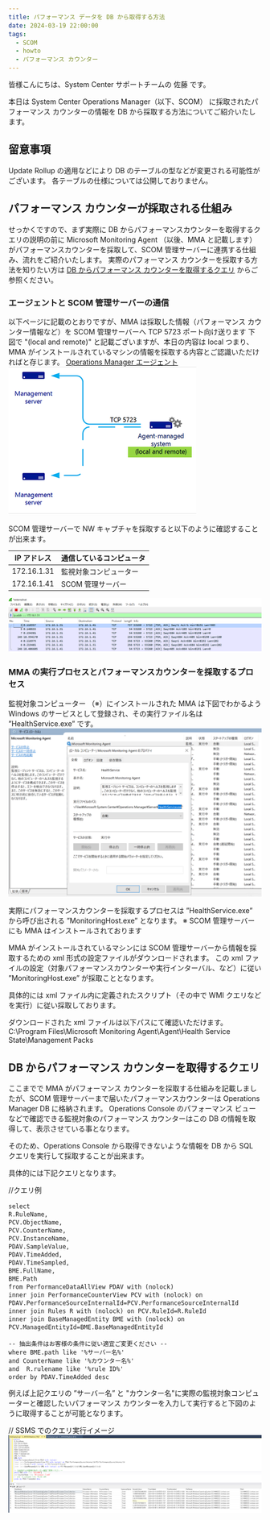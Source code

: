 ```yaml
---
title: パフォーマンス データを DB から取得する方法
date: 2024-03-19 22:00:00
tags:
  - SCOM
  - howto
  - パフォーマンス カウンター
---
```


<!-- more -->
皆様こんにちは、System Center サポートチームの 佐藤 です。

本日は System Center Operations Manager（以下、SCOM） に採取されたパフォーマンス カウンターの情報を DB から採取する方法についてご紹介いたします。

## 留意事項
Update Rollup の適用などにより DB のテーブルの型などが変更される可能性がございます。
各テーブルの仕様については公開しておりません。

## パフォーマンス カウンターが採取される仕組み
せっかくですので、まず実際に DB からパフォーマンスカウンターを取得するクエリの説明の前に Microsoft Monitoring Agent （以後、MMA と記載します）がパフォーマンスカウンターを採取して、SCOM 管理サーバーに連携する仕組み、流れをご紹介いたします。
実際のパフォーマンス カウンターを採取する方法を知りたい方は [DB からパフォーマンス カウンターを取得するクエリ](#DB-からパフォーマンス-カウンターを取得するクエリ)  からご参照ください。

### エージェントと SCOM 管理サーバーの通信
以下ページに記載のとおりですが、MMA は採取した情報（パフォーマンス カウンター情報など）を SCOM 管理サーバーへ TCP 5723 ポート向け送ります
下図で "(local and remote)" と記載ございますが、本日の内容は local つまり、MMA がインストールされているマシンの情報を採取する内容とご認識いただければと存じます。
[Operations Manager エージェント](https://learn.microsoft.com/ja-jp/system-center/scom/plan-planning-agent-deployment?view=sc-om-2022&tabs=Windows#communication-between-agents-and-management-servers)
![](./SCOM_howto_getPerformanceData_fromDB/0101.png)


SCOM 管理サーバーで NW キャプチャを採取すると以下のように確認することが出来ます。

|IP アドレス|通信しているコンピュータ|
|------------|------------|
| 172.16.1.31 | 監視対象コンピューター |
| 172.16.1.41 | SCOM 管理サーバー |

![](./SCOM_howto_getPerformanceData_fromDB/0102.png)


### MMA の実行プロセスとパフォーマンスカウンターを採取するプロセス
監視対象コンピューター （※）にインストールされた MMA は下図でわかるよう Windows のサービスとして登録され、その実行ファイル名は ”HealthService.exe” です。
![](./SCOM_howto_getPerformanceData_fromDB/0103.png)


実際にパフォーマンスカウンターを採取するプロセスは ”HealthService.exe”  から呼び出される ”MonitoringHost.exe” となります。
※ SCOM 管理サーバーにも MMA はインストールされております

MMA がインストールされているマシンには SCOM 管理サーバーから情報を採取するための xml 形式の設定ファイルがダウンロードされます。
この xml ファイルの設定（対象パフォーマンスカウンターや実行インターバル、など）に従い ”MonitoringHost.exe” が採取こととなります。

具体的には xml ファイル内に定義されたスクリプト（その中で WMI クエリなどを実行）に従い採取しております。

ダウンロードされた xml ファイルは以下パスにて確認いただけます。
C:\Program Files\Microsoft Monitoring Agent\Agent\Health Service State\Management Packs



## DB からパフォーマンス カウンターを取得するクエリ
ここまでで MMA がパフォーマンス カウンターを採取する仕組みを記載しましたが、SCOM 管理サーバーまで届いたパフォーマンスカウンターは Operations Manager DB に格納されます。
Operations Console のパフォーマンス ビューなどで確認できる監視対象のパフォーマンス カウンターはこの DB の情報を取得して、表示させている事となります。

そのため、Operations Console から取得できないような情報を DB から SQL クエリを実行して採取することが出来ます。

具体的には下記クエリとなります。

//クエリ例
```
select 
R.RuleName,
PCV.ObjectName,
PCV.CounterName,
PCV.InstanceName,
PDAV.SampleValue,
PDAV.TimeAdded,
PDAV.TimeSampled,
BME.FullName,
BME.Path    
from PerformanceDataAllView PDAV with (nolock)
inner join PerformanceCounterView PCV with (nolock) on PDAV.PerformanceSourceInternalId=PCV.PerformanceSourceInternalId
inner join Rules R with (nolock) on PCV.RuleId=R.RuleId
inner join BaseManagedEntity BME with (nolock) on PCV.ManagedEntityId=BME.BaseManagedEntityId

-- 抽出条件はお客様の条件に従い適宜ご変更ください --
where BME.path like '%サーバー名%'
and CounterName like '%カウンター名%'
and  R.rulename like '%rule ID%'
order by PDAV.TimeAdded desc

```
例えば上記クエリの  ”サーバー名” と "カウンター名"に実際の監視対象コンピューターと確認したいパフォーマンス カウンターを入力して実行すると下図のように取得することが可能となります。

// SSMS でのクエリ実行イメージ
![](./SCOM_howto_getPerformanceData_fromDB/0201.png)

